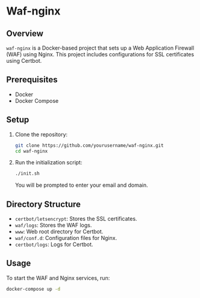 # Waf-nginx

## Overview
`waf-nginx` is a Docker-based project that sets up a Web Application Firewall (WAF) using Nginx. This project includes configurations for SSL certificates using Certbot.

## Prerequisites
- Docker
- Docker Compose

## Setup
1. Clone the repository:
    ```sh
    git clone https://github.com/yourusername/waf-nginx.git
    cd waf-nginx
    ```

2. Run the initialization script:
    ```sh
    ./init.sh
    ```

    You will be prompted to enter your email and domain.

## Directory Structure
- `certbot/letsencrypt`: Stores the SSL certificates.
- `waf/logs`: Stores the WAF logs.
- `www`: Web root directory for Certbot.
- `waf/conf.d`: Configuration files for Nginx.
- `certbot/logs`: Logs for Certbot.

## Usage
To start the WAF and Nginx services, run:
```sh
docker-compose up -d
